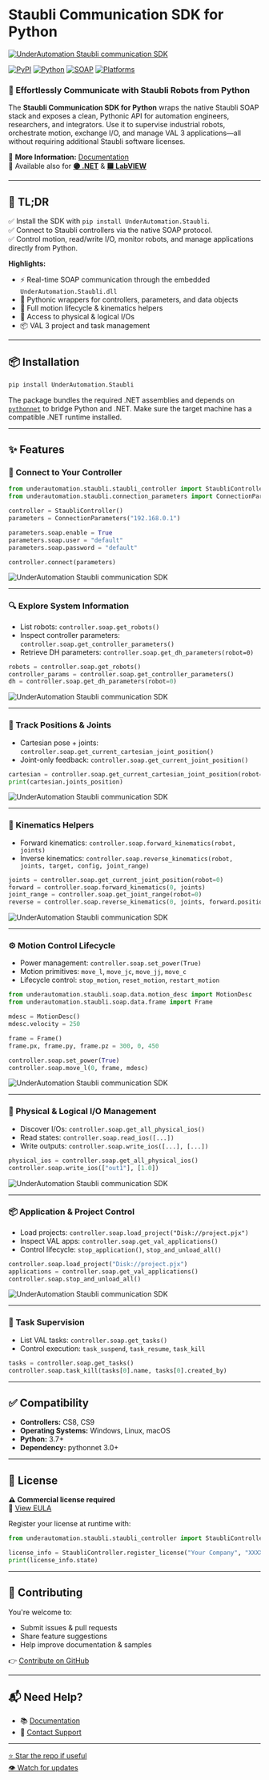 # Staubli Communication SDK for Python

[![UnderAutomation Staubli communication SDK](https://raw.githubusercontent.com/underautomation/Staubli.NET/refs/heads/main/.github/assets/banner.png)](https://underautomation.com)

[![PyPI](https://img.shields.io/pypi/dm/UnderAutomation.Staubli?label=PyPI%20Downloads&logo=pypi)](https://pypi.org/project/UnderAutomation.Staubli/)
[![Python](https://img.shields.io/badge/Python-3.7+-blue)](#)
[![SOAP](https://img.shields.io/badge/Protocol-SOAP-orange)](#)
[![Platforms](https://img.shields.io/badge/OS-Windows%20%7C%20Linux%20%7C%20macOS-informational)](#)

### 🤖 Effortlessly Communicate with Staubli Robots from Python

The **Staubli Communication SDK for Python** wraps the native Staubli SOAP stack and exposes a clean, Pythonic API for automation engineers, researchers, and integrators. Use it to supervise industrial robots, orchestrate motion, exchange I/O, and manage VAL 3 applications—all without requiring additional Staubli software licenses.

🔗 **More Information:** [Documentation](https://underautomation.com/Staubli/documentation/get-started-python)  
🔗 Available also for **[🟣 .NET](https://github.com/underautomation/Staubli.NET)** & **[🟨 LabVIEW](https://github.com/underautomation/Staubli.vi)**

---

## 🚀 TL;DR

✅ Install the SDK with `pip install UnderAutomation.Staubli`.  
✅ Connect to Staubli controllers via the native SOAP protocol.  
✅ Control motion, read/write I/O, monitor robots, and manage applications directly from Python.

**Highlights:**

- ⚡ Real-time SOAP communication through the embedded `UnderAutomation.Staubli.dll`
- 🐍 Pythonic wrappers for controllers, parameters, and data objects
- 🔁 Full motion lifecycle & kinematics helpers
- 📡 Access to physical & logical I/Os
- 📦 VAL 3 project and task management

---

## 📦 Installation

```bash
pip install UnderAutomation.Staubli
```

The package bundles the required .NET assemblies and depends on [`pythonnet`](https://github.com/pythonnet/pythonnet) to bridge Python and .NET. Make sure the target machine has a compatible .NET runtime installed.

---

## ✨ Features

### 🔌 Connect to Your Controller

```python
from underautomation.staubli.staubli_controller import StaubliController
from underautomation.staubli.connection_parameters import ConnectionParameters

controller = StaubliController()
parameters = ConnectionParameters("192.168.0.1")

parameters.soap.enable = True
parameters.soap.user = "default"
parameters.soap.password = "default"

controller.connect(parameters)
```

![UnderAutomation Staubli communication SDK](https://raw.githubusercontent.com/underautomation/Staubli.NET/refs/heads/main/.github/assets/Connect.jpg)

---

### 🔍 Explore System Information

- List robots: `controller.soap.get_robots()`
- Inspect controller parameters: `controller.soap.get_controller_parameters()`
- Retrieve DH parameters: `controller.soap.get_dh_parameters(robot=0)`

```python
robots = controller.soap.get_robots()
controller_params = controller.soap.get_controller_parameters()
dh = controller.soap.get_dh_parameters(robot=0)
```

![UnderAutomation Staubli communication SDK](https://raw.githubusercontent.com/underautomation/Staubli.NET/refs/heads/main/.github/assets/ControllerInfo.jpg)

---

### 📍 Track Positions & Joints

- Cartesian pose + joints: `controller.soap.get_current_cartesian_joint_position()`
- Joint-only feedback: `controller.soap.get_current_joint_position()`

```python
cartesian = controller.soap.get_current_cartesian_joint_position(robot=0)
print(cartesian.joints_position)
```

![UnderAutomation Staubli communication SDK](https://raw.githubusercontent.com/underautomation/Staubli.NET/refs/heads/main/.github/assets/CurrentPosition.jpg)

---

### 🧠 Kinematics Helpers

- Forward kinematics: `controller.soap.forward_kinematics(robot, joints)`
- Inverse kinematics: `controller.soap.reverse_kinematics(robot, joints, target, config, joint_range)`

```python
joints = controller.soap.get_current_joint_position(robot=0)
forward = controller.soap.forward_kinematics(0, joints)
joint_range = controller.soap.get_joint_range(robot=0)
reverse = controller.soap.reverse_kinematics(0, joints, forward.position, forward.config, joint_range)
```

![UnderAutomation Staubli communication SDK](https://raw.githubusercontent.com/underautomation/Staubli.NET/refs/heads/main/.github/assets/Kinematics.jpg)

---

### ⚙️ Motion Control Lifecycle

- Power management: `controller.soap.set_power(True)`
- Motion primitives: `move_l`, `move_jc`, `move_jj`, `move_c`
- Lifecycle control: `stop_motion`, `reset_motion`, `restart_motion`

```python
from underautomation.staubli.soap.data.motion_desc import MotionDesc
from underautomation.staubli.soap.data.frame import Frame

mdesc = MotionDesc()
mdesc.velocity = 250

frame = Frame()
frame.px, frame.py, frame.pz = 300, 0, 450

controller.soap.set_power(True)
controller.soap.move_l(0, frame, mdesc)
```

![UnderAutomation Staubli communication SDK](https://raw.githubusercontent.com/underautomation/Staubli.NET/refs/heads/main/.github/assets/Motion.jpg)

---

### 📡 Physical & Logical I/O Management

- Discover I/Os: `controller.soap.get_all_physical_ios()`
- Read states: `controller.soap.read_ios([...])`
- Write outputs: `controller.soap.write_ios([...], [...])`

```python
physical_ios = controller.soap.get_all_physical_ios()
controller.soap.write_ios(["out1"], [1.0])
```

![UnderAutomation Staubli communication SDK](https://raw.githubusercontent.com/underautomation/Staubli.NET/refs/heads/main/.github/assets/PhysicalIos.jpg)

---

### 📦 Application & Project Control

- Load projects: `controller.soap.load_project("Disk://project.pjx")`
- Inspect VAL apps: `controller.soap.get_val_applications()`
- Control lifecycle: `stop_application()`, `stop_and_unload_all()`

```python
controller.soap.load_project("Disk://project.pjx")
applications = controller.soap.get_val_applications()
controller.soap.stop_and_unload_all()
```

![UnderAutomation Staubli communication SDK](https://raw.githubusercontent.com/underautomation/Staubli.NET/refs/heads/main/.github/assets/ValApplications.jpg)

---

### 🔁 Task Supervision

- List VAL tasks: `controller.soap.get_tasks()`
- Control execution: `task_suspend`, `task_resume`, `task_kill`

```python
tasks = controller.soap.get_tasks()
controller.soap.task_kill(tasks[0].name, tasks[0].created_by)
```

---

## ✅ Compatibility

- **Controllers:** CS8, CS9
- **Operating Systems:** Windows, Linux, macOS
- **Python:** 3.7+
- **Dependency:** pythonnet 3.0+

---

## 📜 License

**⚠️ Commercial license required**  
🔗 [View EULA](https://underautomation.com/Staubli/eula)

Register your license at runtime with:

```python
from underautomation.staubli.staubli_controller import StaubliController

license_info = StaubliController.register_license("Your Company", "XXXX-XXXX")
print(license_info.state)
```

---

## 🤝 Contributing

You're welcome to:

- Submit issues & pull requests
- Share feature suggestions
- Help improve documentation & samples

👉 [Contribute on GitHub](https://github.com/underautomation/Staubli.py)

---

## 📬 Need Help?

- 📚 [Documentation](https://underautomation.com/staubli/documentation)
- 📩 [Contact Support](https://underautomation.com/contact)

---

[⭐ Star the repo if useful](https://github.com/underautomation/Staubli.py/stargazers)  
[👁️ Watch for updates](https://github.com/underautomation/Staubli.py/watchers)
